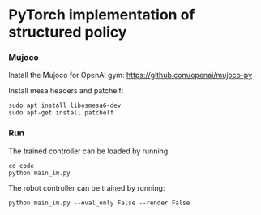 # PyTorch implementation of structured policy

### Mujoco
Install the Mujoco for OpenAI gym: https://github.com/openai/mujoco-py

Install mesa headers and patchelf:
```
sudo apt install libosmesa6-dev
sudo apt-get install patchelf
```

### Run
The trained controller can be loaded by running:
```
cd code
python main_im.py
```

The robot controller can be trained by running:
```
python main_im.py --eval_only False --render False
```


